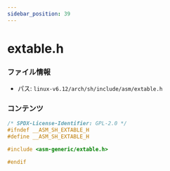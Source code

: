 ```yaml
---
sidebar_position: 39
---
```

# extable.h

### ファイル情報

- パス: `linux-v6.12/arch/sh/include/asm/extable.h`

### コンテンツ

```h
/* SPDX-License-Identifier: GPL-2.0 */
#ifndef __ASM_SH_EXTABLE_H
#define __ASM_SH_EXTABLE_H

#include <asm-generic/extable.h>

#endif

```
